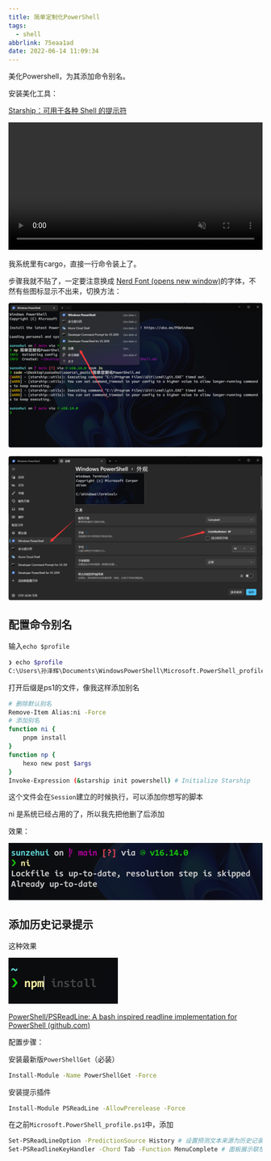 ```yaml
---
title: 简单定制化PowerShell
tags:
  - shell
abbrlink: 75eaa1ad
date: 2022-06-14 11:09:34
---
```


美化Powershell，为其添加命令别名。



<!--more-->

安装美化工具：

[Starship：可用于各种 Shell 的提示符](https://starship.rs/zh-cn/)

<video muted="muted" autoplay="autoplay" loop="loop" playsinline="" class="demo-video" style="width:100%"><source src="https://starship.rs/demo.webm" type="video/webm"> </video>

我系统里有cargo，直接一行命令装上了。

步骤我就不贴了，一定要注意换成 [Nerd Font (opens new window)](https://www.nerdfonts.com/)的字体，不然有些图标显示不出来，切换方法：

![image-20220614112045513](简单定制化PowerShell/image-20220614112045513.png)

![image-20220614112126161](简单定制化PowerShell/image-20220614112126161.png)



## 配置命令别名

输入`echo $profile`

```bash
❯ echo $profile
C:\Users\孙泽辉\Documents\WindowsPowerShell\Microsoft.PowerShell_profile.ps1
```

打开后缀是ps1的文件，像我这样添加别名

```bash
# 删除默认别名
Remove-Item Alias:ni -Force
# 添加别名
function ni {
    pnpm install
}
function np {
    hexo new post $args 
}
Invoke-Expression (&starship init powershell) # Initialize Starship
```

这个文件会在`Session`建立的时候执行，可以添加你想写的脚本

ni 是系统已经占用的了，所以我先把他删了后添加

效果：

![image-20220614112637364](简单定制化PowerShell/image-20220614112637364.png)



## 添加历史记录提示

这种效果

![image-20220614120836989](简单定制化PowerShell/image-20220614120836989.png)

[PowerShell/PSReadLine: A bash inspired readline implementation for PowerShell (github.com)](https://github.com/PowerShell/PSReadLine)

配置步骤：

安装最新版`PowerShellGet`（必装）

```bash
Install-Module -Name PowerShellGet -Force
```

安装提示插件

```bash
Install-Module PSReadLine -AllowPrerelease -Force
```

在之前`Microsoft.PowerShell_profile.ps1`中，添加

```bash
Set-PSReadLineOption -PredictionSource History # 设置预测文本来源为历史记录
Set-PSReadlineKeyHandler -Chord Tab -Function MenuComplete # 面板展示联想
```

